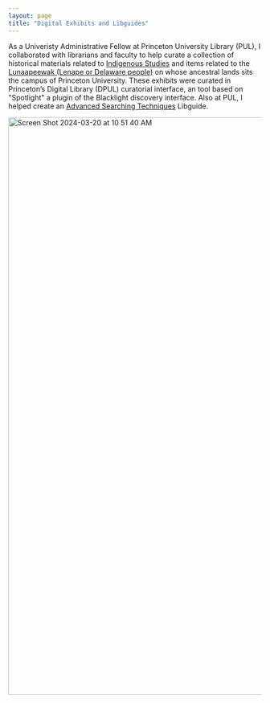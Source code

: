 ```yaml
---
layout: page
title: "Digital Exhibits and Libguides" 
---
```

As a Univeristy Administrative Fellow at Princeton University Library (PUL), I collaborated with librarians and faculty to help curate a collection of historical materials related to [Indigenous Studies](https://dpul.princeton.edu/indigenous-cultures) and items related to the [Lunaapeewak (Lenape or Delaware people)](https://dpul.princeton.edu/lenape) on whose ancestral lands sits the campus of Princeton University. These exhibits were curated in Princeton’s Digital Library (DPUL) curatorial interface, an tool based on "Spotlight" a plugin of the Blacklight discovery interface. Also at PUL, I helped create an [Advanced Searching Techniques](https://libguides.princeton.edu/advancedsearch) Libguide. 

<img width="1150" alt="Screen Shot 2024-03-20 at 10 51 40 AM" src="https://github.com/evandttr/evandttr.github.io/assets/120140116/10a51d9f-625e-4243-8490-7d1254641391">

